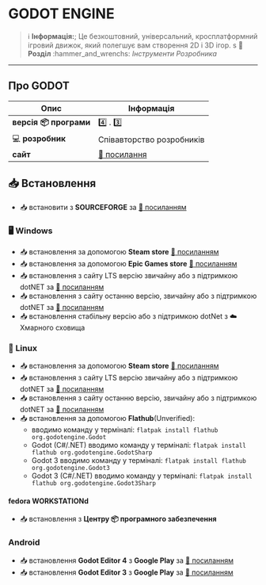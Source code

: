 # GODOT ENGINE


> :information_source: **Інформація:**; Це безкоштовний, універсальний, кросплатформний ігровий движок, який полегшує вам створення 2D і 3D ігор.
s
:open_file_folder: **Розділ** :hammer_and_wrenchs: *Інструменти Розробника*

---

## Про GODOT

| Опис | Інформація |
| ---- | ---------- |
| **версія :package: програми** | :four: . :three: |
| :computer: **розробник** | Співавторство розробників |
| **сайт** | [:link: посилання](https://godotengine.org) |

## :inbox_tray: Встановлення

- :inbox_tray: встановити з **SOURCEFORGE** за [:link: посиланням](https://sourceforge.net/projects/godot-engine.mirror/files/)

### :desktop_computer: Windows

- :inbox_tray: встановлення за допомогою **Steam store** [:link: посиланням](https://store.steampowered.com/app/404790/Godot_Engine/)
- :inbox_tray: встановлення за допомогою **Epic Games store** [:link: посиланням](https://store.epicgames.com/en-US/p/godot-engine)
- :inbox_tray: встановлення з сайту LTS версію звичайну або з підтримкою dotNET за [:link: посиланням](https://godotengine.org/download/3.x/windows/)
- :inbox_tray: встановлення з сайту останню версію, звичайну або з підтримкою dotNET за [:link: посиланням](https://godotengine.org/download/windows/)
- :inbox_tray: встановлення стабільну версію або з підтримкою dotNet з :cloud: Хмарного сховища

### :penguin: Linux

- :inbox_tray: встановлення за допомогою **Steam store** [:link: посиланням](https://store.steampowered.com/app/404790/Godot_Engine/)
- :inbox_tray: встановлення з сайту LTS версію звичайну або з підтримкою dotNET за [:link: посиланням](https://godotengine.org/download/3.x/linux/)
- :inbox_tray: встановлення з сайту останню версію, звичайну або з підтримкою dotNET за [:link: посиланням](https://godotengine.org/download/linux/)
- :inbox_tray: встановлення за допомогою **Flathub**(Unverified):
  - вводимо команду у терміналі: `flatpak install flathub org.godotengine.Godot`
  - Godot (C#/.NET) вводимо команду у терміналі: `flatpak install flathub org.godotengine.GodotSharp`
  - Godot 3 вводимо команду у терміналі: `flatpak install flathub org.godotengine.Godot3`
  - Godot 3 (C#/.NET) вводимо команду у терміналі: `flatpak install flathub org.godotengine.Godot3Sharp`

#### fedora WORKSTATIONd

- :inbox_tray: встановлення з **Центру :package: програмного забезпечення**

### Android

- :inbox_tray: встановлення **Godot Editor 4** з **Google Play** за [:link: посиланням](https://play.google.com/store/apps/details?id=org.godotengine.editor.v4&hl=en_US)
- :inbox_tray: встановлення **Godot Editor 3** з **Google Play** за [:link: посиланням](https://play.google.com/store/apps/details?id=org.godotengine.editor.v3&hl=en_US)
